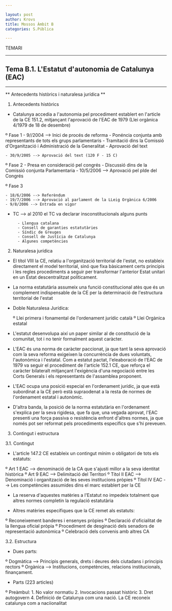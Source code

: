 ```yaml
---

layout: post
author: Krovs
title: Mossos Àmbit B
categories: S.Pública

---
```


TEMARI

---

## Tema B.1. L'Estatut d'autonomia de Catalunya (EAC) ##

---

** Antecedents històrics i naturalesa jurídica **


 1. Antecedents històrics


 - Catalunya accedia a l'autonomia pel procediment establert en l'article de la CE 151.2, mitjançant l'aprovació de l'EAC de 1979 (Llei orgànica 4/1979 de 18 de desembre)

 º Fase 1
    - 9//2004 --> Inici de procés de reforma
                  - Ponéncia conjunta amb representants de tots els grups parlamentaris
                  - Tramitació dins la Comissió d'Organització i Administració de la Generalitat
                  - Aprovació del text

    - 30/9/2005 --> Aprovació del text (120 F - 15 C)


 º Fase 2
    - Presa en consideració pel congrés 
    - Discussió dins de la Comissió conjunta Parlamentaria
    - 10/5/2006 --> Aprovació pel plde del Congrés

 º Fase 3

    - 18/6/2006 --> Referèndum
    - 19/7/2006 --> Aprovació al parlament de la LLeig Orgànica 6/2006
    - 9/8/2006 --> Entrada en vigor


- TC --> al 2010 el TC va declarar insconstitucionals alguns punts

        - Llengua catalana
        - Consell de garanties estatutàries
        - Síndic de Greuges 
        - Consell de Justícia de Catalunya
        - Algunes competències




2. Naturalesa jurídica 



 - El títol VIII la CE, relatiu a l'organització territorial de l'estat, no estableix directament el model territorial, sinó que fixa bàsicament certs principis i les regles procediments a seguir per transformar l'anterior Estat unitari en un Estat descentralitzat políticament.

 - La norma estatutària assumeix una funció constitucional atès que és un complement indispensable de la CE per la determinació de l'estructura territorial de l'estat

 - Doble Naturalesa Jurídica:

   º Llei primera i fonamental de l'ordenament jurídic català
   º Llei Orgànica estatal


 - L'estatut desenvolupa així un paper similar al de constitució de la comunitat, tot i no tenir formalment aquest caràcter.

 - L'EAC és una norma de caràcter paccionat, ja que tant la seva aprovació com la seva reforma exigeixen la concurrència de dues voluntats, l'autonòmica i l'estatal. Com a estatut pactat, l'eleaboració de l'EAC de 1979 va seguir el procediment de l'article 152.1 CE, que reforça el caràcter bilateralt mitjançant l'exigència d'una negociació entre les Corts Generals i els representants de l'assamblea proponent.

 - L'EAC ocupa una posició especial en l'ordenament jurídic, ja que està subordinat a la CE però està supraodenat a la resta de normes de l'ordenament estatal i autonòmic.

 - D'altra banda, la posició de la norma estatutària en l'ordenament s'explica per la seva rigidesa, que fa que, una vegada aprovat, l'EAC presenti una força passiva o resistència enfront d'altres normes, ja que només pot ser reformat pels procediments específics que s'hi preveuen.


3. Contingut i estructura


  3.1. Contingut 

  - L'article 147.2 CE estableix un contingut mínim o obligatori de tots els estatuts:

  º Art 1 EAC --> denominació de la CA que s'ajusti millor a la seva identitat històrica
  º Art 9 EAC --> Delimitació del Territori
  º Títol II EAC --> Denominació i organització de les seves institucions pròpies
  º Títol IV EAC --> Les competències assumides dins el marc establert per la CE 

  - La reserva d'aquestes matèries a l'Estatut no impedeix totalment que altres normes completin la regulació estatutària

  - Altres matèries específiques que la CE remet als estatuts:

  º Reconeixement banderes i ensenyes pròpies
  º Declaració d'oficialitat de la llengua oficial pròpia
  º Procediment de desginació dels senadors de representació autonòmica
  º Celebració dels convenis amb altres CA


  3.2. Estructura

  - Dues parts:

  º Dogmàtica --> Principis generals, drets i deures dels ciutadans i principis rectors
  º Orgànica --> Institucions, competències, relacions institucionals, finançament.


  - Parts (223 articles)

  º Preàmbul:
             1. No valor normatiu
             2. Invocacions passat històric
             3. Dret autogovern
             4. Definició de Catalunya com una nació. La CE reconeix catalunya com a naciionalitat 



























 

































































































